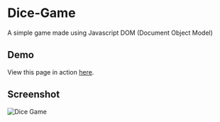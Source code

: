 # Dice-Game
A simple game made using Javascript DOM (Document Object Model)

## Demo
View this page in action [here](https://hanay0.github.io/Dice-Game/).

## Screenshot
![Dice Game](https://user-images.githubusercontent.com/30327222/85951911-704b3080-b966-11ea-8fff-b4aedfcf2539.PNG)
